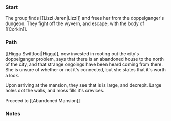 ### Start
The group finds [[Lizzi Jaren|Lizzi]] and frees her from the doppelganger's dungeon. They fight off the wyvern, and escape, with the body of [[Corkin]]. 
### Path
[[Higga Swiftfoot|Higga]], now invested in rooting out the city's doppelganger problem, says that there is an abandoned house to the north of the city, and that strange ongoings have been heard coming from there. She is unsure of whether or not it's connected, but she states that it's worth a look.

Upon arriving at the mansion, they see that is is large, and decrepit. Large holes dot the walls, and moss fills it's crevices.

Proceed to [[Abandoned Mansion]]

### Notes
